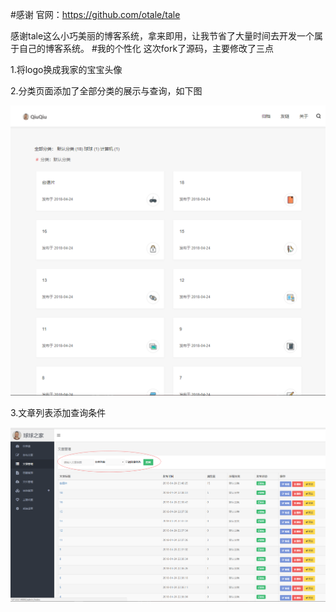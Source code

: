 #感谢
官网：https://github.com/otale/tale

感谢tale这么小巧美丽的博客系统，拿来即用，让我节省了大量时间去开发一个属于自己的博客系统。
#我的个性化
这次fork了源码，主要修改了三点

1.将logo换成我家的宝宝头像

2.分类页面添加了全部分类的展示与查询，如下图

![](https://github.com/wm5920/tale/blob/master/picture/categories.png)

3.文章列表添加查询条件

![](https://github.com/wm5920/tale/blob/master/picture/articles.png)


